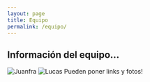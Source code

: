 ```yaml
---
layout: page
title: Equipo
permalink: /equipo/
---
```


## Información del equipo...

![Juanfra](/assets/Juanfra.jpg)
![Lucas](/assets/Lucas.jpg)
Pueden poner links y fotos!
